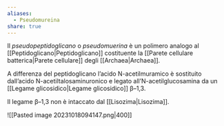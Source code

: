 ```yaml
---
aliases:
  - Pseudomureina
share: true
---
```


Il *pseudopeptidoglicano* o *pseudomuerina* è un polimero analogo al [[Peptidoglicano|Peptidoglicano]] costituente la [[Parete cellulare batterica|Parete cellulare]] degli [[Archaea|Archaea]].

A differenza del peptidoglicano l’acido N-acetilmuramico è sostituito dall’acido N-acetiltalosaminuronico e legato all’N-acetilglucosamina da un [[Legame glicosidico|Legame glicosidico]] β–1,3.

Il legame β–1,3 non è intaccato dal [[Lisozima|Lisozima]].

![[Pasted image 20231018094147.png|400]]